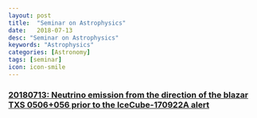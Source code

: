 ```yaml
---
layout: post
title:  "Seminar on Astrophysics"
date:   2018-07-13
desc: "Seminar on Astrophysics"
keywords: "Astrophysics"
categories: [Astronomy]
tags: [seminar]
icon: icon-smile
---
```


### [20180713: Neutrino emission from the direction of the blazar TXS 0506+056 prior to the IceCube-170922A alert](https://astrojacobli.github.io/Homepage/doc/Seminar/Neutrino-147.full.pdf)

